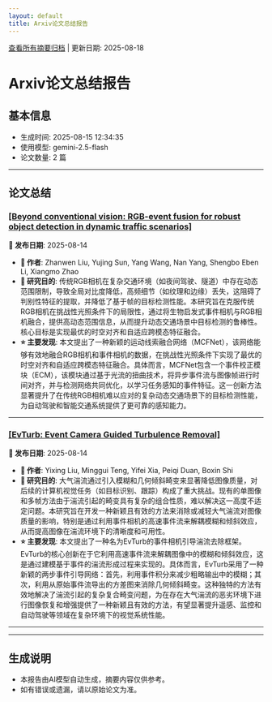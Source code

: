 ```yaml
---
layout: default
title: Arxiv论文总结报告
---
```


[查看所有摘要归档](archive.md) | 更新日期: 2025-08-18

# Arxiv论文总结报告

## 基本信息
- 生成时间: 2025-08-15 12:34:35
- 使用模型: gemini-2.5-flash
- 论文数量: 2 篇

---

## 论文总结

### [[Beyond conventional vision: RGB-event fusion for robust object detection in dynamic traffic scenarios]](http://arxiv.org/abs/2508.10704v1)
<!-- 2025-08-14 -->
**📅 发布日期**: 2025-08-14

*   **👥 作者**: Zhanwen Liu, Yujing Sun, Yang Wang, Nan Yang, Shengbo Eben Li, Xiangmo Zhao
*   **🎯 研究目的**: 传统RGB相机在复杂交通环境（如夜间驾驶、隧道）中存在动态范围限制，导致全局对比度降低，高频细节（如纹理和边缘）丢失，这阻碍了判别性特征的提取，并降低了基于帧的目标检测性能。本研究旨在克服传统RGB相机在挑战性光照条件下的局限性，通过将生物启发式事件相机与RGB相机融合，提供高动态范围信息，从而提升动态交通场景中目标检测的鲁棒性。核心目标是实现最优的时空对齐和自适应跨模态特征融合。
*   **⭐ 主要发现**: 本文提出了一种新颖的运动线索融合网络（MCFNet），该网络能够有效地融合RGB相机和事件相机的数据，在挑战性光照条件下实现了最优的时空对齐和自适应跨模态特征融合。具体而言，MCFNet包含一个事件校正模块（ECM），该模块通过基于光流的扭曲技术，将异步事件流与图像帧进行时间对齐，并与检测网络共同优化，以学习任务感知的事件特征。这一创新方法显著提升了在传统RGB相机难以应对的复杂动态交通场景下的目标检测性能，为自动驾驶和智能交通系统提供了更可靠的感知能力。

---

### [[EvTurb: Event Camera Guided Turbulence Removal]](http://arxiv.org/abs/2508.10582v1)
<!-- 2025-08-14 -->
**📅 发布日期**: 2025-08-14

*   **👥 作者**: Yixing Liu, Minggui Teng, Yifei Xia, Peiqi Duan, Boxin Shi
*   **🎯 研究目的**: 大气湍流通过引入模糊和几何倾斜畸变来显著降低图像质量，对后续的计算机视觉任务（如目标识别、跟踪）构成了重大挑战。现有的单图像和多帧方法由于湍流引起的畸变具有复杂的组合性质，难以解决这一高度不适定问题。本研究旨在开发一种新颖且有效的方法来消除或减轻大气湍流对图像质量的影响，特别是通过利用事件相机的高速事件流来解耦模糊和倾斜效应，从而提高图像在湍流环境下的清晰度和可用性。
*   **⭐ 主要发现**: 本文提出了一种名为EvTurb的事件相机引导湍流去除框架。EvTurb的核心创新在于它利用高速事件流来解耦图像中的模糊和倾斜效应，这是通过建模基于事件的湍流形成过程来实现的。具体而言，EvTurb采用了一种新颖的两步事件引导网络：首先，利用事件积分来减少粗略输出中的模糊；其次，利用从原始事件流导出的方差图来消除几何倾斜畸变。这种独特的方法有效地解决了湍流引起的复杂复合畸变问题，为在存在大气湍流的恶劣环境下进行图像恢复和增强提供了一种新颖且有效的方法，有望显著提升遥感、监控和自动驾驶等领域在复杂环境下的视觉系统性能。

---

---

## 生成说明
- 本报告由AI模型自动生成，摘要内容仅供参考。
- 如有错误或遗漏，请以原始论文为准。